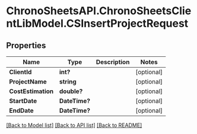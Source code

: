 # ChronoSheetsAPI.ChronoSheetsClientLibModel.CSInsertProjectRequest
## Properties

Name | Type | Description | Notes
------------ | ------------- | ------------- | -------------
**ClientId** | **int?** |  | [optional] 
**ProjectName** | **string** |  | [optional] 
**CostEstimation** | **double?** |  | [optional] 
**StartDate** | **DateTime?** |  | [optional] 
**EndDate** | **DateTime?** |  | [optional] 

[[Back to Model list]](../README.md#documentation-for-models) [[Back to API list]](../README.md#documentation-for-api-endpoints) [[Back to README]](../README.md)

